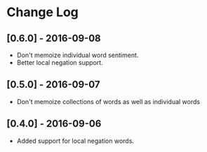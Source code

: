 # Change Log

## [0.6.0] - 2016-09-08

- Don't memoize individual word sentiment.
- Better local negation support.

## [0.5.0] - 2016-09-07

- Don't memoize collections of words as well as individual words

## [0.4.0] - 2016-09-06

- Added support for local negation words.

